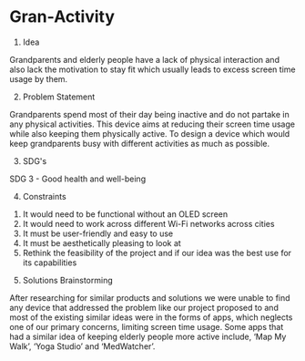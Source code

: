# Gran-Activity
1. Idea

Grandparents and elderly people have a lack of physical interaction and also lack the motivation to stay fit which usually leads to excess screen time usage by them.

2. Problem Statement

Grandparents spend most of their day being inactive and do not partake in any physical activities. This device aims at reducing their screen time usage while also keeping them physically active. To design a device which would keep grandparents busy with different activities as much as possible.

3. SDG's

SDG 3 - Good health and well-being

4. Constraints

1) It would need to be functional without an OLED screen
2) It would need to work across different Wi-Fi networks across cities
3) It must be user-friendly and easy to use
4) It must be aesthetically pleasing to look at
5) Rethink the feasibility of the project and if our idea was the best use for its capabilities

5. Solutions Brainstorming

After researching for similar products and solutions we were unable to find any device that addressed the problem like our project proposed to and most of the existing similar ideas were in the forms of apps, which neglects one of our primary concerns, limiting screen time usage. Some apps that had a similar idea of keeping elderly people more active include, ‘Map My Walk’, ‘Yoga Studio’ and ‘MedWatcher’.
